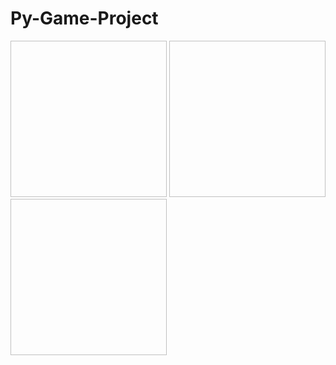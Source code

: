 # Py-Game-Project
<img scr="https://github.com/jardelean7450/PyGame-Project/blob/master/GamePlan/1.1.PNG" width="250" height="250">
<img scr="https://github.com/jardelean7450/PyGame-Project/blob/master/GamePlan/1.2.PNG" width="250" height="250">
<img scr="https://github.com/jardelean7450/PyGame-Project/blob/master/GamePlan/1.3.PNG" width="250" height="250">
